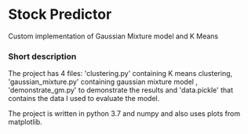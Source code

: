 # Stock Predictor
Custom implementation of Gaussian Mixture model and K Means

### Short description
The project has 4 files: 'clustering.py' containing K means clustering, 'gaussian_mixture.py' containing gaussian mixture model
 , 'demonstrate_gm.py' to demonstrate the results and 'data.pickle' that contains the data I used to evaluate the model.

 The project is written in python 3.7 and numpy and also uses plots from matplotlib.

